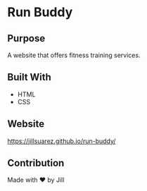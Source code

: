 # Run Buddy

## Purpose
A website that offers fitness training services.

## Built With
* HTML
* CSS

## Website
https://jillsuarez.github.io/run-buddy/

## Contribution
Made with ❤️ by Jill
